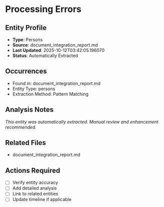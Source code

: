 # Processing Errors

## Entity Profile
- **Type**: Persons
- **Source**: document_integration_report.md
- **Last Updated**: 2025-10-12T03:42:05.196070
- **Status**: Automatically Extracted

## Occurrences
- Found in: document_integration_report.md
- Entity Type: persons
- Extraction Method: Pattern Matching

## Analysis Notes
*This entity was automatically extracted. Manual review and enhancement recommended.*

## Related Files
- document_integration_report.md

## Actions Required
- [ ] Verify entity accuracy
- [ ] Add detailed analysis
- [ ] Link to related entities
- [ ] Update timeline if applicable

